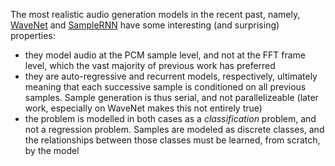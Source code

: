 The most realistic audio generation models in the recent past, namely,
[WaveNet](https://arxiv.org/abs/1609.03499) and
[SampleRNN](https://arxiv.org/abs/1612.07837) have some interesting (and surprising)
properties:

- they model audio at the PCM sample level, and not at the FFT frame level,
which the vast majority of previous work has preferred
- they are auto-regressive and recurrent models, respectively, ultimately
meaning that each successive sample is conditioned on all previous samples.
Sample generation is thus serial, and not parallelizeable (later work,
especially on WaveNet makes this not entirely true)
- the problem is modelled in both cases as a *classification* problem, and not
a regression problem.  Samples are modeled as discrete classes, and the
relationships between those classes must be learned, from scratch, by the model